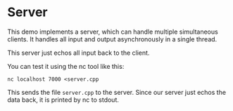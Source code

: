 Server
======

This demo implements a server, which can handle multiple simultaneous clients.
It handles all input and output asynchronously in a single thread.

This server just echos all input back to the client.

You can test it using the nc tool like this:

    nc localhost 7000 <server.cpp

This sends the file `server.cpp` to the server. Since our server just echos the
data back, it is printed by nc to stdout.
